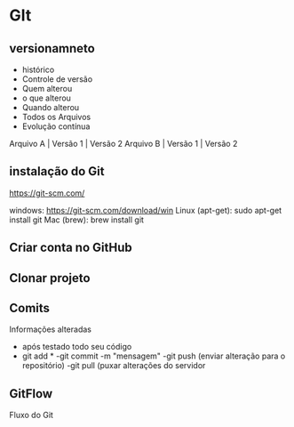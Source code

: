 


# GIt
## versionamneto
 - histórico
 - Controle de versão
 - Quem alterou
 - o que alterou
 - Quando alterou
 - Todos os Arquivos
 - Evolução contínua


 Arquivo A | Versão 1 | Versão 2
 Arquivo B | Versão 1 | Versão 2

 ## instalação do Git
 https://git-scm.com/

windows: https://git-scm.com/download/win
Linux (apt-get): sudo apt-get install git
Mac (brew): brew install git

 ## Criar conta no GitHub

 ## Clonar projeto

 ## Comits
 Informações alteradas
  - após testado todo seu código
  - git add *
  -git commit -m "mensagem"
  -git push (enviar alteração para o repositório)
  -git pull (puxar alterações do servidor
  


## GitFlow
Fluxo do Git
